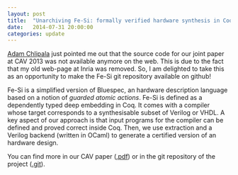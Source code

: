 ```yaml
---
layout: post
title:  "Unarchiving Fe-Si: formally verified hardware synthesis in Coq."
date:   2014-07-31 20:00:00
categories: update
---
```


[Adam Chlipala](http://adam.chlipala.net/) just pointed me out that
the source code for our joint paper at CAV 2013 was not available
anymore on the web. This is due to the fact that my old web-page at
Inria was removed. So, I am delighted to take this as an opportunity
to make the Fe-Si git repository available on github!

Fe-Si is a simplified version of Bluespec, an hardware description
language based on a notion of *guarded atomic actions*. Fe-Si is
defined as a dependently typed deep embedding in Coq. It comes with a
compiler whose target corresponds to a synthesisable subset of Verilog
or VHDL. A key aspect of our approach is that input programs for the
compiler can be defined and proved correct inside Coq. Then, we use
extraction and a Verilog backend (written in OCaml) to generate a
certified version of an hardware design.

You can find more in our CAV paper
([.pdf](http://arxiv.org/pdf/1301.4779v1)) or in the git repository of
the project ([.git](https://github.com/braibant/Synthesis)).
